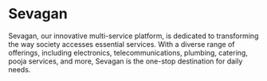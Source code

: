 # Sevagan
Sevagan, our innovative multi-service platform, is dedicated to transforming the way society accesses essential services. With a diverse range of offerings, including electronics, telecommunications, plumbing, catering, pooja services, and more, Sevagan is the one-stop destination for daily needs.
